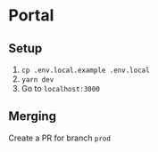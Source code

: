 # Portal

## Setup
1. `cp .env.local.example .env.local`
2. `yarn dev`
3. Go to `localhost:3000`

## Merging
Create a PR for branch `prod`
